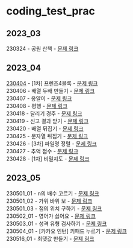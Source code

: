 # coding_test_prac
## 2023_03
230324 - 공원 산책 - [문제 링크](https://school.programmers.co.kr/learn/courses/30/lessons/172928)  
## 2023_04
[230404](2023_04/230404.py) - [1차] 프렌즈4블록 - [문제 링크](https://school.programmers.co.kr/learn/courses/30/lessons/17679)  
230406 - 배열 두배 만들기 - [문제 링크](https://school.programmers.co.kr/learn/courses/30/lessons/120809)  
230407 - 옹알이 - [문제 링크](https://school.programmers.co.kr/learn/courses/30/lessons/120956)  
230408 - 평행 - [문제 링크](https://school.programmers.co.kr/learn/courses/30/lessons/120875)  
230418 - 달리기 경주 - [문제 링크](https://school.programmers.co.kr/learn/courses/30/lessons/178871)  
230419 - 신고 결과 받기 - [문제 링크](https://school.programmers.co.kr/learn/courses/30/lessons/92334)  
230420 - 배열 뒤집기 - [문제 링크](https://school.programmers.co.kr/learn/courses/30/lessons/120821)  
230425 - 문자열 뒤집기 - [문제 링크](https://school.programmers.co.kr/learn/courses/30/lessons/120822)  
230426 - [3차] 파일명 정렬 - [문제 링크](https://school.programmers.co.kr/learn/courses/30/lessons/17686)  
230427 - 추억 점수 - [문제 링크](https://school.programmers.co.kr/learn/courses/30/lessons/176963)  
230428 - [1차] 비밀지도 - [문제 링크](https://school.programmers.co.kr/learn/courses/30/lessons/17681)  
## 2023_05
230501_01 - n의 배수 고르기 - [문제 링크](https://school.programmers.co.kr/learn/courses/30/lessons/120905)  
230501_02 - 가위 바위 보 - [문제 링크](https://school.programmers.co.kr/learn/courses/30/lessons/120839)  
230501_03 - 점의 위치 구하기 - [문제 링크](https://school.programmers.co.kr/learn/courses/30/lessons/120841)  
230502_01 - 영어가 싫어요 - [문제 링크](https://school.programmers.co.kr/learn/courses/30/lessons/120894)  
230503_01 - 성격 유형 검사하기 - [문제 링크](https://school.programmers.co.kr/learn/courses/30/lessons/118666)  
230504_01 - [카카오 인턴] 키패드 누르기 - [문제 링크](https://school.programmers.co.kr/learn/courses/30/lessons/67256)  
230516_01 - 최댓값 만들기 - [문제 링크](https://school.programmers.co.kr/learn/courses/30/lessons/120847)
